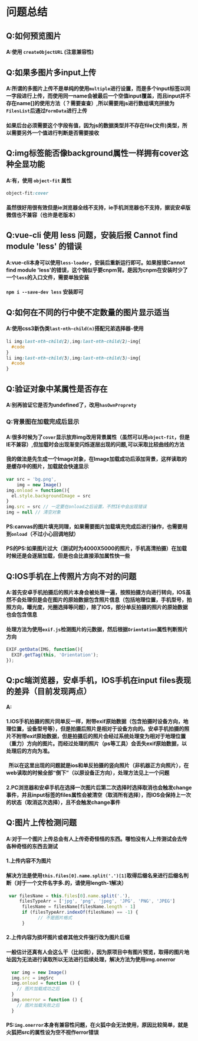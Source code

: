 # 问题总结
## Q:如何预览图片
#### A:使用 `createObjectURL` (注意兼容性)

## Q:如果多图片多input上传
#### A:所谓的多图片上传不是单纯的使用`multiple`进行设置，而是多个input标签以同一字段进行上传，而使用同一name会被最后一个空值input覆盖，而且input并不存在name[]的使用方法（？需要查查）,所以需要用js进行数组填充拼接为`FilesList`后通过`FormData`进行上传
#### 如果后台必须需要这个字段有值，因为js的数据类型并不存在file(文件)类型，所以需要另外一个值进行判断是否需要接收

## Q:img标签能否像background属性一样拥有cover这种全显功能
#### A:有，使用 `object-fit` 属性
```css
object-fit:cover
```
#### 虽然很好用很有效但是ie浏览器全线不支持，ie手机浏览器也不支持，据说安卓版微信也不兼容（也许是老版本）

## Q:vue-cli 使用 less 问题，安装后报 Cannot find module 'less' 的错误
#### A:vue-cli本身可以使用`less-loader`，安装后重新运行即可。如果报错Cannot find module 'less'的错误，这个锅似乎要cnpm背。是因为cnpm在安装时少了一个`less`的入口文件，需要单独安装
#### `npm i --save-dev less` 安装即可

## Q:如何在不同的行中使不定数量的图片显示适当
#### A:使用css3新伪类`last-nth-child(n)`搭配兄弟选择器`~`使用
```css
li img:last-nth-child(2),img:last-nth-child(2)~img{ 
  #code 
}
li img:last-nth-child(3),img:last-nth-child(3)~img{ 
  #code 
}
```

## Q:验证对象中某属性是否存在
#### A:别再验证它是否为undefined了，改用`hasOwnProprety`

### Q:背景图在加载完成后显示
#### A:很多时候为了`cover`显示放弃img改用背景属性（虽然可以用`object-fit`，但是IE不兼容）,但加载时会出现渐变闪烁逐层出现的问题,可以采取比较曲线的方法
#### 我的做法是先生成一个Image对象，在Image加载成功后添加背景，这样读取的是缓存中的图片，加载就会快速显示
```javascript
var src = 'bg.png',
    img = new Image()
img.onload = function(){
  el.style.backgroundImage = src 
}
img.src = src // 一定要在onload之后设置，不然IE中会出现错误
img = null // 清空对象
```
#### PS:canvas的图片填充同理，如果需要图片加载填充完成后进行操作，也需要用到`onload`（不过小心回调地狱）
#### PS的PS:如果图片过大（测试时为4000X5000的照片，手机高清拍摄）在加载时候还是会逐层加载，但是也会比直接添加属性快一些

## Q:IOS手机在上传照片方向不对的问题
#### A:首先安卓手机拍摄后的照片本身会被处理一遍，按照拍摄方向进行转向，IOS虽然不会处理但是会在图片的原始数据包含照片信息（包括地理位置，手机型号，拍照方向，曝光度，光圈选择等问题），除了IOS，部分单反拍摄的照片的原始数据也会包含信息
#### 处理方法为使用`exif.js`检测图片的元数据，然后根据`Orientation`属性判断照片方向
```javascript
EXIF.getData(IMG, function(){
  EXIF.getTag(this, 'Orientation');
});
``` 

## Q:pc端浏览器，安卓手机，IOS手机在input files表现的差异（目前发现两点）
#### A:
#### 1.IOS手机拍摄的照片同单反一样，附带exif原始数据（包含拍摄时设备方向，地理位置，设备型号等），但是拍摄后照片是相对于设备方向的。安卓手机拍摄的照片不附带exif原始数据，但是拍摄后的照片会经过系统处理变为相对于地理位置（重力）方向的图片。而经过处理的照片（ps等工具）会丢失exif原始数据，以处理后的方向为准。
####   所以在这里出现的问题就是ios和单反拍摄的竖向照片（非机器正方向照片），在web读取的时候全部“倒下”（以原设备正方向），处理方法见上一个问题
#### 2.PC浏览器和安卓手机在选择一次图片后第二次选择时选择取消也会触发change事件，并且input标签的files属性会被清空（取消所有选择），而IOS会保持上一次的状态（取消这次选择），且不会触发change事件

## Q:图片上传检测问题
#### A:对于一个图片上传总会有人上传奇奇怪怪的东西。哪怕没有人上传测试会去传各种奇怪的东西去测试
#### 1.上传内容不为图片
#### 解决方法是使用`this.files[0].name.split('.')[1]`取得后缀名来进行后缀名判断（对于一个文件名字多.的，请使用length-1解决）
```javascript
 var filesName = this.files[0].name.split('.'),
     filesTypeArr = ['jpg', 'png', 'jpeg', 'JPG', 'PNG', 'JPEG']
      filesName = filesName[filesName.length - 1]
      if (filesTypeArr.indexOf(filesName) == -1) {
            // 不是图片格式
      } 
```
#### 2.上传内容为损坏图片或者其他文件强行改为图片后缀
#### 一般估计还真有人会这么干（比如我），因为原项目中有图片预览，取得的图片地址因为无法进行读取所以无法进行后续处理，解决方法为使用img.onerror
```javascript
  var img = new Image()
  img.src = imgSrc
  img.onload = function () {
    // 图片加载成功之后
  }
  img.onerror = function () {
    // 图片加载失败之后
  }
```
#### PS:`img.onerror`本身有兼容性问题，在火狐中会无法使用，原因比较简单，就是火狐把src的属性设为空不视作error错误
